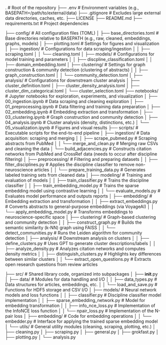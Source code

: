 .                                  # Root of the repository
├── .env                           # Environment variables (e.g., BASEPATH=/path/to/external/data)
├── .gitignore                     # Excludes large external data directories, caches, etc.
├── LICENSE
├── README.md
├── requirements.txt               # Project dependencies

├── config/                        # All configuration files (TOML)
│   ├── base_directories.toml      # Base directories relative to BASEPATH (e.g., raw, cleaned, embeddings, graphs, models)
│   ├── plotting.toml   # Settings for figures and visualization
│   ├── ingestion/                 # Configurations for data scraping/ingestion
│   │   ├── scraping.toml
│   │   └── cleaning.toml
│   ├── models/                    # Configurations for model training and parameters
│   │   ├── discpline_classification.toml
│   │   ├── domain_embedding.toml
│   ├── clustering/                    # Settings for graph construction & community detection (clustering of abstracts)
│   │   ├── graph_construction.toml
│   │   └── community_detection.toml
│   ├── analysis/                  # Configurations for downstream cluster analysis
│       ├── cluster_definition.toml
│       ├── cluster_density_analysis.toml
│       ├── cluster_dim_categorical.toml
│       └── cluster_selection.toml
├── notebooks/                     # Jupyter notebooks for exploration, experiments, and visualization
│   ├── 00_ingestion.ipynb         # Data scraping and cleaning exploration
│   ├── 01_preprocessing.ipynb     # Data filtering and training data preparation
│   ├── 02_embedding.ipynb         # Embedding extraction and transformation
│   ├── 03_clustering.ipynb        # Graph construction and community detection
│   ├── 04_analysis.ipynb          # Cluster analysis (density, distinctions, etc.)
│   └── 05_visualization.ipynb     # Figures and visual results
├── scripts/                       # Executable scripts for the end-to-end pipeline
│   ├── ingestion/                 # Data acquisition: scraping and merging
│   │   ├── scrape_pubmed.py       # Scraping abstracts from PubMed
│   │   └── merge_and_clean.py     # Merging raw CSVs and cleaning the data
│       └── build_adjacencies.py   # Constructs citation networks from PubMed and CrossRef data (needs to occur after discipline filtering)
│   ├── preprocessing/             # Filtering and preparing datasets
│   │   ├── filter_disciplines.py  # Applies the discipline classifier to remove non-neuroscience articles
│   │   └── prepare_training_data.py  # Generates labeled training sets from cleaned data
│   ├── modeling/                  # Training and evaluation of models
│   │   ├── train_classifier.py    # Trains the discipline classifier
│   │   ├── train_embedding_model.py  # Trains the sparse embedding model using contrastive learning
│   │   └── evaluate_models.py     # Evaluates model performance and outputs reports
│   ├── embedding/                 # Embedding extraction and transformation
│   │   ├── extract_embeddings.py  # Converts abstracts to general-purpose embeddings (via VoyageAI)
│   │   └── apply_embedding_model.py  # Transforms embeddings to neuroscience-specific space
│   ├── clustering/                # Graph-based clustering and community detection
│   │   ├── construct_graph.py     # Builds the semantic similarity (k-NN) graph using FAISS
│   │   └── detect_communities.py  # Runs the Leiden algorithm for community detection
│   ├── analysis/                  # Downstream analysis on clusters
│   │   ├── define_clusters.py     # Uses GPT to generate cluster descriptions/labels
│   │   ├── analyze_density.py     # Analyzes citation networks and computes density metrics
│   │   ├── distinguish_clusters.py  # Highlights key differences between similar clusters
│   │   └── extract_open_questions.py  # Extracts open research questions from review articles


├── src/                           # Shared library code, organized into subpackages
│   ├── __init__.py
│   ├── data/                      # Modules for data handling and I/O
│   │   ├── data_types.py         # Data structures for articles, embeddings, etc.
│   │   └── load_and_save.py      # Functions for HDF5 storage and CSV I/O
│   ├── models/                    # Neural network models and loss functions
│   │   ├── classifier.py         # Discipline classifier model implementation
│   │   ├── sparse_embedding_network.py  # Model for embedding transformation
│   │   ├── info_nce_loss.py      # Implementation of the InfoNCE loss function
│   │   └── npair_loss.py         # Implementation of the N-pair loss
│   ├── embedding/                 # Code for embedding operations
│   │   └── embedder.py           # Interface for applying the trained sparse embedding model
│   └── utils/                     # General utility modules (cleaning, scraping, plotting, etc.)
│       ├── cleaning.py
│       ├── scraping.py
│       ├── general.py
│       ├── grokfast.py
│       ├── plotting.py
│       └── analysis.py

